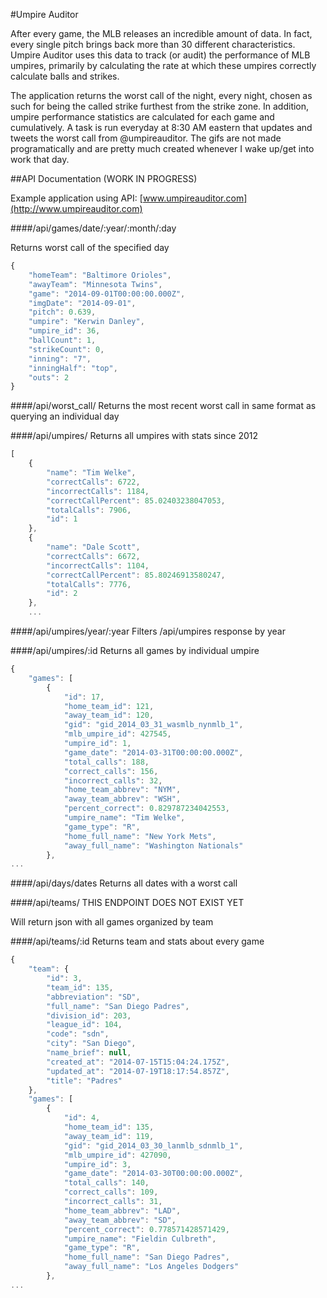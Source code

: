 #Umpire Auditor

After every game, the MLB releases an incredible amount of data. In fact, every single pitch brings back more than 30 different characteristics. Umpire Auditor uses this data to track (or audit) the performance of MLB umpires, primarily by calculating the rate at which these umpires correctly calculate balls and strikes.

The application returns the worst call of the night, every night, chosen as such for being the called strike furthest from the strike zone. In addition, umpire performance statistics are calculated for each game and cumulatively. A task is run everyday at 8:30 AM eastern that updates and tweets the worst call from @umpireauditor. The gifs are not made programatically and are pretty much created whenever I wake up/get into work that day. 

##API Documentation (WORK IN PROGRESS)

Example application using API: [www.umpireauditor.com](http://www.umpireauditor.com)

####/api/games/date/:year/:month/:day

Returns worst call of the specified day

```javascript
{
    "homeTeam": "Baltimore Orioles",
    "awayTeam": "Minnesota Twins",
    "game": "2014-09-01T00:00:00.000Z",
    "imgDate": "2014-09-01",
    "pitch": 0.639,
    "umpire": "Kerwin Danley",
    "umpire_id": 36,
    "ballCount": 1,
    "strikeCount": 0,
    "inning": "7",
    "inningHalf": "top",
    "outs": 2
}
```

####/api/worst_call/
Returns the most recent worst call in same format as querying an individual day

####/api/umpires/
Returns all umpires with stats since 2012

```javascript
[
    {
        "name": "Tim Welke",
        "correctCalls": 6722,
        "incorrectCalls": 1184,
        "correctCallPercent": 85.02403238047053,
        "totalCalls": 7906,
        "id": 1
    },
    {
        "name": "Dale Scott",
        "correctCalls": 6672,
        "incorrectCalls": 1104,
        "correctCallPercent": 85.80246913580247,
        "totalCalls": 7776,
        "id": 2
    },
    ...

```

####/api/umpires/year/:year
Filters /api/umpires response by year

####/api/umpires/:id
Returns all games by individual umpire
```javascript
{
    "games": [
        {
            "id": 17,
            "home_team_id": 121,
            "away_team_id": 120,
            "gid": "gid_2014_03_31_wasmlb_nynmlb_1",
            "mlb_umpire_id": 427545,
            "umpire_id": 1,
            "game_date": "2014-03-31T00:00:00.000Z",
            "total_calls": 188,
            "correct_calls": 156,
            "incorrect_calls": 32,
            "home_team_abbrev": "NYM",
            "away_team_abbrev": "WSH",
            "percent_correct": 0.829787234042553,
            "umpire_name": "Tim Welke",
            "game_type": "R",
            "home_full_name": "New York Mets",
            "away_full_name": "Washington Nationals"
        },
...
```
        

####/api/days/dates
Returns all dates with a worst call

####/api/teams/
THIS ENDPOINT DOES NOT EXIST YET

Will return json with all games organized by team

####/api/teams/:id
Returns team and stats about every game

```javascript
{
    "team": {
        "id": 3,
        "team_id": 135,
        "abbreviation": "SD",
        "full_name": "San Diego Padres",
        "division_id": 203,
        "league_id": 104,
        "code": "sdn",
        "city": "San Diego",
        "name_brief": null,
        "created_at": "2014-07-15T15:04:24.175Z",
        "updated_at": "2014-07-19T18:17:54.857Z",
        "title": "Padres"
    },
    "games": [
        {
            "id": 4,
            "home_team_id": 135,
            "away_team_id": 119,
            "gid": "gid_2014_03_30_lanmlb_sdnmlb_1",
            "mlb_umpire_id": 427090,
            "umpire_id": 3,
            "game_date": "2014-03-30T00:00:00.000Z",
            "total_calls": 140,
            "correct_calls": 109,
            "incorrect_calls": 31,
            "home_team_abbrev": "LAD",
            "away_team_abbrev": "SD",
            "percent_correct": 0.778571428571429,
            "umpire_name": "Fieldin Culbreth",
            "game_type": "R",
            "home_full_name": "San Diego Padres",
            "away_full_name": "Los Angeles Dodgers"
        },
...
```












